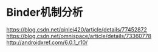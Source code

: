 # Binder机制分析

https://blog.csdn.net/qinlei420/article/details/77452872<br>
https://blog.csdn.net/omnispace/article/details/73360778<br>
http://androidxref.com/6.0.1_r10/<br>
